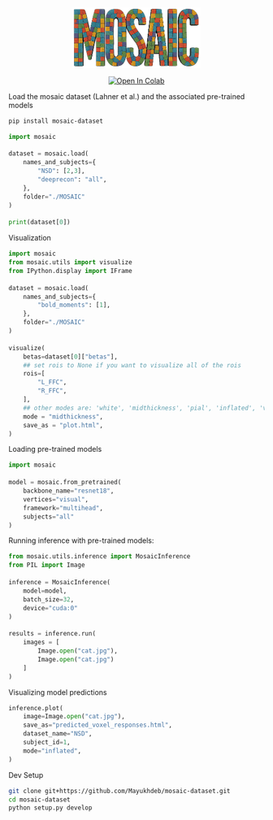 <p align="center">
    <img src="https://github.com/murtylab/mosaic-dataset/raw/master/images/banner.png" alt="mosaic-dataset banner" width="50%">
</p>

<p align="center">
    <a href="https://colab.research.google.com/github/murtylab/mosaic-dataset/blob/master/examples/mosaic-starter.ipynb">
        <img src="https://colab.research.google.com/assets/colab-badge.svg" alt="Open In Colab"/>
    </a>
</p>

Load the mosaic dataset (Lahner et al.) and the associated pre-trained models

```bash
pip install mosaic-dataset
```

```python
import mosaic

dataset = mosaic.load(
    names_and_subjects={
        "NSD": [2,3],
        "deeprecon": "all",
    },
    folder="./MOSAIC" 
)

print(dataset[0])
```

Visualization

```python
import mosaic
from mosaic.utils import visualize
from IPython.display import IFrame

dataset = mosaic.load(
    names_and_subjects={
        "bold_moments": [1],
    },
    folder="./MOSAIC" 
)

visualize(
    betas=dataset[0]["betas"],
    ## set rois to None if you want to visualize all of the rois
    rois=[
        "L_FFC",
        "R_FFC",
    ],
    ## other modes are: 'white', 'midthickness', 'pial', 'inflated', 'very_inflated', 'flat', 'sphere'
    mode = "midthickness",
    save_as = "plot.html",
)
```
Loading pre-trained models

```python
import mosaic

model = mosaic.from_pretrained(
    backbone_name="resnet18",
    vertices="visual",
    framework="multihead",
    subjects="all"
)
```

Running inference with pre-trained models:

```python
from mosaic.utils.inference import MosaicInference
from PIL import Image

inference = MosaicInference(
    model=model,
    batch_size=32,
    device="cuda:0"
)

results = inference.run(
    images = [
        Image.open("cat.jpg"),
        Image.open("cat.jpg")
    ]
)
```

Visualizing model predictions

```python
inference.plot(
    image=Image.open("cat.jpg"),
    save_as="predicted_voxel_responses.html",
    dataset_name="NSD",
    subject_id=1,
    mode="inflated",
)
```

Dev Setup

```bash
git clone git+https://github.com/Mayukhdeb/mosaic-dataset.git
cd mosaic-dataset
python setup.py develop
```
